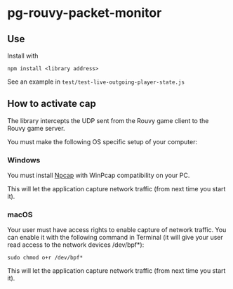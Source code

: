 # pg-rouvy-packet-monitor


## Use

Install with

``
npm install <library address>
``

See an example in `test/test-live-outgoing-player-state.js`

## How to activate cap

The library intercepts the UDP sent from the Rouvy game client to the Rouvy game server.

You must make the following OS specific setup of your computer:


### Windows


You must install [Npcap](https://nmap.org/npcap/) with WinPcap compatibility on your PC.

This will let the application capture network traffic (from next time you start it).



### macOS

Your user must have access rights to enable capture of network traffic. You can enable it with the following command in Terminal (it will give your user read access to the network devices /dev/bpf*):

```
sudo chmod o+r /dev/bpf*
```

This will let the application capture network traffic (from next time you start it).


